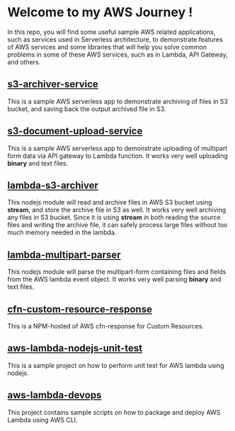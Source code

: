 # Welcome to my AWS Journey !

In this repo, you will find some useful sample AWS related applications, such as services used in Serverless architecture, to demonstrate features of AWS services and some libraries that will help you solve common problems in some of these AWS services, such as in Lambda, API Gateway, and others.

## [s3-archiver-service](https://github.com/francismeynard/aws-journey/tree/master/sample-s3-archiver-service)

This is a sample AWS serverless app to demonstrate archiving of files in S3 bucket, and saving back the output archived file in S3.

## [s3-document-upload-service](https://github.com/francismeynard/aws-journey/tree/master/sample-s3-document-upload-service)

This is a sample AWS serverless app to demonstrate uploading of multipart form data via API gateway to Lambda function. It works very well uploading **binary** and text files.

## [lambda-s3-archiver](https://github.com/francismeynard/lambda-s3-archiver)

This nodejs module will read and archive files in AWS S3 bucket using **stream**, and store the archive file in S3 as well. It works very well archiving any files in S3 bucket. Since it is using **stream** in both reading the source files and writing the archive file, it can safely process large files without too much memory needed in the lambda.

## [lambda-multipart-parser](https://github.com/francismeynard/lambda-multipart-parser)

This nodejs module will parse the multipart-form containing files and fields from the AWS lambda event object. It works very well parsing **binary** and text files.

## [cfn-custom-resource-response](https://github.com/francismeynard/aws-journey/tree/master/cfn-custom-resource-response)

This is a NPM-hosted of AWS cfn-response for Custom Resources.

## [aws-lambda-nodejs-unit-test](https://github.com/francismeynard/aws-lambda-nodejs-unit-test)

This is a sample project on how to perform unit test for AWS lambda using nodejs.

## [aws-lambda-devops](https://github.com/francismeynard/aws-lambda-devops)

This project contains sample scripts on how to package and deploy AWS Lambda using AWS CLI.
